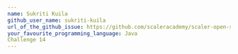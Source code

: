 ```yaml
---
name: Sukriti Kuila
github_user_name: sukriti-kuila
url_of_the_github_issue: https://github.com/scaleracademy/scaler-open-source-september-challenge/issues/164
your_favourite_programming_language: Java
Challenge 14
---
```

